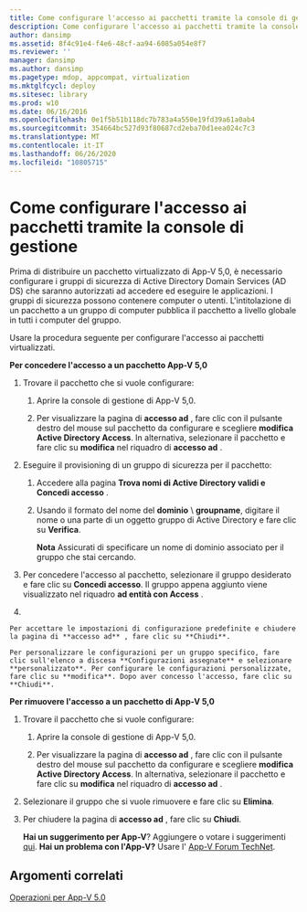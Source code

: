 ```yaml
---
title: Come configurare l'accesso ai pacchetti tramite la console di gestione
description: Come configurare l'accesso ai pacchetti tramite la console di gestione
author: dansimp
ms.assetid: 8f4c91e4-f4e6-48cf-aa94-6085a054e8f7
ms.reviewer: ''
manager: dansimp
ms.author: dansimp
ms.pagetype: mdop, appcompat, virtualization
ms.mktglfcycl: deploy
ms.sitesec: library
ms.prod: w10
ms.date: 06/16/2016
ms.openlocfilehash: 0e1f5b51b118dc7b783a4a550e19fd39a61a0ab4
ms.sourcegitcommit: 354664bc527d93f80687cd2eba70d1eea024c7c3
ms.translationtype: MT
ms.contentlocale: it-IT
ms.lasthandoff: 06/26/2020
ms.locfileid: "10805715"
---
```

# Come configurare l'accesso ai pacchetti tramite la console di gestione


Prima di distribuire un pacchetto virtualizzato di App-V 5,0, è necessario configurare i gruppi di sicurezza di Active Directory Domain Services (AD DS) che saranno autorizzati ad accedere ed eseguire le applicazioni. I gruppi di sicurezza possono contenere computer o utenti. L'intitolazione di un pacchetto a un gruppo di computer pubblica il pacchetto a livello globale in tutti i computer del gruppo.

Usare la procedura seguente per configurare l'accesso ai pacchetti virtualizzati.

**Per concedere l'accesso a un pacchetto App-V 5,0**

1.  Trovare il pacchetto che si vuole configurare:

    1.  Aprire la console di gestione di App-V 5,0.

    2.  Per visualizzare la pagina di **accesso ad** , fare clic con il pulsante destro del mouse sul pacchetto da configurare e scegliere **modifica Active Directory Access**. In alternativa, selezionare il pacchetto e fare clic su **modifica** nel riquadro di **accesso ad** .

2.  Eseguire il provisioning di un gruppo di sicurezza per il pacchetto:

    1.  Accedere alla pagina **Trova nomi di Active Directory validi e Concedi accesso** .

    2.  Usando il formato del nome del **dominio**  \\  **groupname**, digitare il nome o una parte di un oggetto gruppo di Active Directory e fare clic su **Verifica**.

        **Nota**  Assicurati di specificare un nome di dominio associato per il gruppo che stai cercando.

         

3.  Per concedere l'accesso al pacchetto, selezionare il gruppo desiderato e fare clic su **Concedi accesso**. Il gruppo appena aggiunto viene visualizzato nel riquadro **ad entità con Access** .

4.  

    Per accettare le impostazioni di configurazione predefinite e chiudere la pagina di **accesso ad** , fare clic su **Chiudi**.

    Per personalizzare le configurazioni per un gruppo specifico, fare clic sull'elenco a discesa **Configurazioni assegnate** e selezionare **personalizzato**. Per configurare le configurazioni personalizzate, fare clic su **modifica**. Dopo aver concesso l'accesso, fare clic su **Chiudi**.

**Per rimuovere l'accesso a un pacchetto di App-V 5,0**

1.  Trovare il pacchetto che si vuole configurare:

    1.  Aprire la console di gestione di App-V 5,0.

    2.  Per visualizzare la pagina di **accesso ad** , fare clic con il pulsante destro del mouse sul pacchetto da configurare e scegliere **modifica Active Directory Access**. In alternativa, selezionare il pacchetto e fare clic su **modifica** nel riquadro di **accesso ad** .

2.  Selezionare il gruppo che si vuole rimuovere e fare clic su **Elimina**.

3.  Per chiudere la pagina di **accesso ad** , fare clic su **Chiudi**.

    **Hai un suggerimento per App-V**? Aggiungere o votare i suggerimenti [qui](http://appv.uservoice.com/forums/280448-microsoft-application-virtualization). **Hai un problema con l'App-V?** Usare l' [App-V Forum TechNet](https://social.technet.microsoft.com/Forums/home?forum=mdopappv).

## Argomenti correlati


[Operazioni per App-V 5.0](operations-for-app-v-50.md)

 

 





